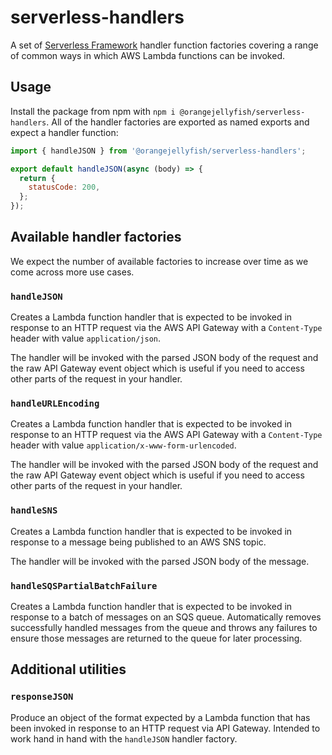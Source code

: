 # serverless-handlers

A set of [Serverless Framework][sls] handler function factories covering a range
of common ways in which AWS Lambda functions can be invoked.

## Usage

Install the package from npm with `npm i @orangejellyfish/serverless-handlers`.
All of the handler factories are exported as named exports and expect a handler
function:

```js
import { handleJSON } from '@orangejellyfish/serverless-handlers';

export default handleJSON(async (body) => {
  return {
    statusCode: 200,
  };
});
```

## Available handler factories

We expect the number of available factories to increase over time as we come
across more use cases.

### `handleJSON`

Creates a Lambda function handler that is expected to be invoked in response to
an HTTP request via the AWS API Gateway with a `Content-Type` header with value
`application/json`.

The handler will be invoked with the parsed JSON body of the request and the
raw API Gateway event object which is useful if you need to access other parts
of the request in your handler.

### `handleURLEncoding`

Creates a Lambda function handler that is expected to be invoked in response to
an HTTP request via the AWS API Gateway with a `Content-Type` header with value
`application/x-www-form-urlencoded`.

The handler will be invoked with the parsed JSON body of the request and the
raw API Gateway event object which is useful if you need to access other parts
of the request in your handler.

### `handleSNS`

Creates a Lambda function handler that is expected to be invoked in response to
a message being published to an AWS SNS topic.

The handler will be invoked with the parsed JSON body of the message.

### `handleSQSPartialBatchFailure`

Creates a Lambda function handler that is expected to be invoked in response to
a batch of messages on an SQS queue. Automatically removes successfully handled
messages from the queue and throws any failures to ensure those messages are
returned to the queue for later processing.

## Additional utilities

### `responseJSON`

Produce an object of the format expected by a Lambda function that has been
invoked in response to an HTTP request via API Gateway. Intended to work hand
in hand with the `handleJSON` handler factory.

[sls]: https://serverless.com/framework/
